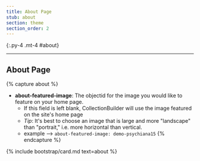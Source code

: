```yaml
---
title: About Page
stub: about
section: theme
section_order: 2
---
```



{:.py-4 .mt-4 #about}
***

## About Page

{% capture about %}
- **about-featured-image**: The objectid for the image you would like to feature on your home page.
	- If this field is left blank, CollectionBuilder will use the image featured on the site's home page
    - *Tip*: It's best to choose an image that is large and more "landscape" than "portrait," i.e. more horizontal than vertical. 
	- example --> `about-featured-image: demo-psychiana15` 
{% endcapture %}

{% include bootstrap/card.md text=about %}